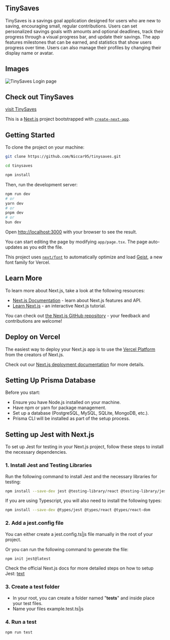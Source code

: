 ## TinySaves

TinySaves is a savings goal application designed for users who are new to saving, encouraging small, regular contributions. Users can set personalized savings goals with amounts and optional deadlines, track their progress through a visual progress bar, and update their savings. The app features milestones that can be earned, and statistics that show users progress over time. Users can also manage their profiles by changing their display name or avatar.

## Images

![TinySaves Login page](./public/sceenshots/loginPage.png)

## Check out TinySaves

[visit TinySaves](https://tinysaves.vercel.app/)

This is a [Next.js](https://nextjs.org) project bootstrapped with [`create-next-app`](https://nextjs.org/docs/app/api-reference/cli/create-next-app).

## Getting Started

To clone the project on your machine:

```bash
git clone https://github.com/Niccar95/tinysaves.git

cd tinysaves

npm install
```

Then, run the development server:

```bash
npm run dev
# or
yarn dev
# or
pnpm dev
# or
bun dev
```

Open [http://localhost:3000](http://localhost:3000) with your browser to see the result.

You can start editing the page by modifying `app/page.tsx`. The page auto-updates as you edit the file.

This project uses [`next/font`](https://nextjs.org/docs/app/building-your-application/optimizing/fonts) to automatically optimize and load [Geist](https://vercel.com/font), a new font family for Vercel.

## Learn More

To learn more about Next.js, take a look at the following resources:

- [Next.js Documentation](https://nextjs.org/docs) - learn about Next.js features and API.
- [Learn Next.js](https://nextjs.org/learn) - an interactive Next.js tutorial.

You can check out [the Next.js GitHub repository](https://github.com/vercel/next.js) - your feedback and contributions are welcome!

## Deploy on Vercel

The easiest way to deploy your Next.js app is to use the [Vercel Platform](https://vercel.com/new?utm_medium=default-template&filter=next.js&utm_source=create-next-app&utm_campaign=create-next-app-readme) from the creators of Next.js.

Check out our [Next.js deployment documentation](https://nextjs.org/docs/app/building-your-application/deploying) for more details.

## Setting Up Prisma Database

Before you start:

- Ensure you have Node.js installed on your machine.
- Have npm or yarn for package management.
- Set up a database (PostgreSQL, MySQL, SQLite, MongoDB, etc.).
- Prisma CLI will be installed as part of the setup process.

## Setting up Jest with Next.js

To set up Jest for testing in your Next.js project, follow these steps to install the necessary dependencies.

### 1. Install Jest and Testing Libraries

Run the following command to install Jest and the necessary libraries for testing:

```bash
npm install --save-dev jest @testing-library/react @testing-library/jest-dom @testing-library/user-event jest-environment-jsdom ts-jest
```

If you are using Typescript, you will also need to install the following types:

```bash
npm install --save-dev @types/jest @types/react @types/react-dom
```

### 2. Add a jest.config file

You can either create a jest.config.ts|js file manually in the root of your project.

Or you can run the following command to generate the file:

```bash
npm init jest@latest
```

Check the official Next.js docs for more detailed steps on how to setup Jest: [text](https://nextjs.org/docs/app/building-your-application/testing/jest#quickstart)

### 3. Create a test folder

- In your root, you can create a folder named "**tests**" and inside place your test files.
- Name your files example.test.ts|js

### 4. Run a test

```bash
npm run test
```

